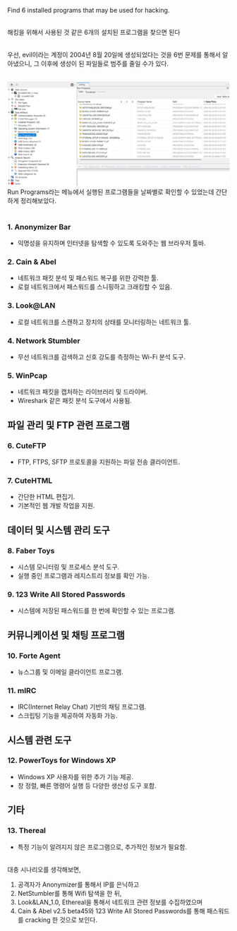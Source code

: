 Find 6 installed programs that may be used for hacking.<br><br>

해킹을 위해서 사용된 것 같은 6개의 설치된 프로그램을 찾으면 된다<br><br>

우선, evil이라는 계정이 2004년 8월 20일에 생성되었다는 것을 6번 문제를 통해서 알아냈으니, 그 이후에 생성이 된 파일들로 범주를 줄일 수가 있다.<br><br>

![alt text](1.png)<br>
Run Programs라는 메뉴에서 실행된 프로그램들을 날짜별로 확인할 수 있었는데 간단하게 정리해보았다.<br><br>

### 1. **Anonymizer Bar**

- 익명성을 유지하며 인터넷을 탐색할 수 있도록 도와주는 웹 브라우저 툴바.

### 2. **Cain & Abel**

- 네트워크 패킷 분석 및 패스워드 복구를 위한 강력한 툴.
- 로컬 네트워크에서 패스워드를 스니핑하고 크래킹할 수 있음.

### 3. **Look@LAN**

- 로컬 네트워크를 스캔하고 장치의 상태를 모니터링하는 네트워크 툴.

### 4. **Network Stumbler**

- 무선 네트워크를 검색하고 신호 강도를 측정하는 Wi-Fi 분석 도구.

### 5. **WinPcap**

- 네트워크 패킷을 캡처하는 라이브러리 및 드라이버.
- Wireshark 같은 패킷 분석 도구에서 사용됨.

## 파일 관리 및 FTP 관련 프로그램

### 6. **CuteFTP**

- FTP, FTPS, SFTP 프로토콜을 지원하는 파일 전송 클라이언트.

### 7. **CuteHTML**

- 간단한 HTML 편집기.
- 기본적인 웹 개발 작업을 지원.

## 데이터 및 시스템 관리 도구

### 8. **Faber Toys**

- 시스템 모니터링 및 프로세스 분석 도구.
- 실행 중인 프로그램과 레지스트리 정보를 확인 가능.

### 9. **123 Write All Stored Passwords**

- 시스템에 저장된 패스워드를 한 번에 확인할 수 있는 프로그램.

## 커뮤니케이션 및 채팅 프로그램

### 10. **Forte Agent**

- 뉴스그룹 및 이메일 클라이언트 프로그램.

### 11. **mIRC**

- IRC(Internet Relay Chat) 기반의 채팅 프로그램.
- 스크립팅 기능을 제공하여 자동화 가능.

## 시스템 관련 도구

### 12. **PowerToys for Windows XP**

- Windows XP 사용자를 위한 추가 기능 제공.
- 창 정렬, 빠른 명령어 실행 등 다양한 생산성 도구 포함.

## 기타

### 13. **Thereal**

- 특정 기능이 알려지지 않은 프로그램으로, 추가적인 정보가 필요함.
  <br><br>

대충 시나리오를 생각해보면,<br>

1. 공격자가 Anonymizer를 통해서 IP를 은닉하고<br>
2. NetStumbler를 통해 Wifi 탐색을 한 뒤,<br>
3. Look&LAN_1.0, Ethereal을 통해서 네트워크 관련 정보를 수집하였으며<br>
4. Cain & Abel v2.5 beta45와 123 Write All Stored Passwords를 통해 패스워드를 cracking 한 것으로 보인다.
